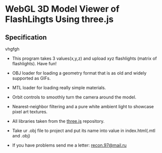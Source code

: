 # WebGL 3D Model Viewer of FlashLihgts Using three.js

## Specification
vhgfgh
* This program takes 3 values(x,y,z) and upload x*y*z flashlights (matrix of flashlights). Have fun!

* OBJ loader for loading a geometry format that is as old and widely supported as GIFs.
* MTL loader for loading really simple materials.
* Orbit controls to smoothly turn the camera around the model.
* Nearest-neighbor filtering and a pure white ambient light to showcase pixel art textures.
* All libraries taken from the [three.js](https://github.com/mrdoob/three.js/) repository.

* Take ur .obj file to project and put its name into value in index.html(.mtl and .obj)
* If you have problems send me a letter: recon.97@mail.ru
